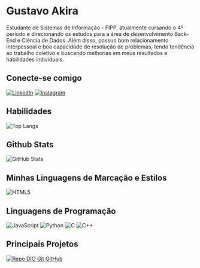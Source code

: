 # Gustavo Akira

Estudante de Sistemas de Informação - FIPP, atualmente cursando o 4º período e direcionando os estudos para a área de desenvolvimento Back-End e Ciência de Dados. 
Além disso, possuo bom relacionamento interpessoal e boa capacidade de resolução de problemas, tendo tendência ao trabalho coletivo e buscando melhorias em meus resultados e habilidades individuais.

## Conecte-se comigo
[![LinkedIn](https://img.shields.io/badge/LinkedIn-000?style=for-the-badge&logo=linkedin&logoColor=0E76A8)](https://www.linkedin.com/in/gustavo-akira-879668242/)
[![Instagram](https://img.shields.io/badge/Instagram-000?style=for-the-badge&logo=instagram)](https://www.instagram.com/akiraa_ito/)

## Habilidades
![Top Langs](https://github-readme-stats-git-masterrstaa-rickstaa.vercel.app/api/top-langs/?username=Akira8938&bg_color=000&border_color=&title_color=E94D5F&text_color=FFF)


## Github Stats
![GitHub Stats](https://github-readme-stats.vercel.app/api?username=Akira8938&theme=transparent&bg_color=000&border_color=30A3DC&show_icons=true&icon_color=30A3DC&title_color=E94D5F&text_color=FFF)


## Minhas Linguagens de Marcação e Estilos
![HTML5](https://img.shields.io/badge/HTML5-000?style=for-the-badge&logo=html5)


## Linguagens de Programação
![JavaScript](https://img.shields.io/badge/JavaScript-000?style=for-the-badge&logo=javascript)
![Python](https://img.shields.io/badge/Python-000?style=for-the-badge&logo=python)
![C](https://img.shields.io/badge/C-000?style=for-the-badge&logo=c)
![C++](https://img.shields.io/badge/C%2B%2B-000?style=for-the-badge&logo=c%2B%2B&logoColor=00599C)


## Principais Projetos
[![Repo DIO Git GitHub](https://github-readme-stats.vercel.app/api/pin/?username=elidianaandrade&repo=dio-lab-open-source&bg_color=000&border_color=30A3DC&show_icons=true&icon_color=30A3DC&title_color=E94D5F&text_color=FFF)](https://github.com/elidianaandrade/dio-lab-open-source)

##
